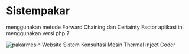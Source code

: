 # Sistempakar
menggunakan metode Forward Chaining dan Certainty Factor
aplikasi ini menggunakan versi php 7 

![pakarmesin](https://user-images.githubusercontent.com/23586721/83960998-3cc23c80-a8b9-11ea-8c86-3699a439eb73.png)
Website Sistem Konsultasi Mesin Thermal Inject Coder
